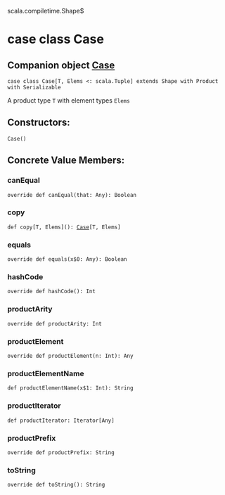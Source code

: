 scala.compiletime.Shape$
# case class Case

## Companion object <a href="./Case$.md">Case</a>

<pre><code class="language-scala" >case class Case[T, Elems <: scala.Tuple] extends Shape with Product with Serializable</pre></code>
A product type `T` with element types `Elems`

## Constructors:
<pre><code class="language-scala" >Case()</pre></code>

## Concrete Value Members:
### canEqual
<pre><code class="language-scala" >override def canEqual(that: Any): Boolean</pre></code>

### copy
<pre><code class="language-scala" >def copy[T, Elems](): <a href="./Case.md">Case</a>[T, Elems]</pre></code>

### equals
<pre><code class="language-scala" >override def equals(x$0: Any): Boolean</pre></code>

### hashCode
<pre><code class="language-scala" >override def hashCode(): Int</pre></code>

### productArity
<pre><code class="language-scala" >override def productArity: Int</pre></code>

### productElement
<pre><code class="language-scala" >override def productElement(n: Int): Any</pre></code>

### productElementName
<pre><code class="language-scala" >def productElementName(x$1: Int): String</pre></code>

### productIterator
<pre><code class="language-scala" >def productIterator: Iterator[Any]</pre></code>

### productPrefix
<pre><code class="language-scala" >override def productPrefix: String</pre></code>

### toString
<pre><code class="language-scala" >override def toString(): String</pre></code>

